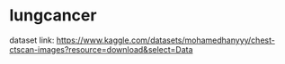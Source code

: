 # lungcancer

dataset link: https://www.kaggle.com/datasets/mohamedhanyyy/chest-ctscan-images?resource=download&select=Data
